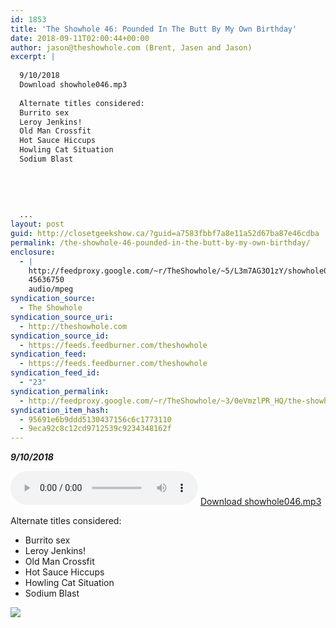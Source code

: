 ```yaml
---
id: 1853
title: 'The Showhole 46: Pounded In The Butt By My Own Birthday'
date: 2018-09-11T02:00:44+00:00
author: jason@theshowhole.com (Brent, Jasen and Jason)
excerpt: |
  
  9/10/2018
  Download showhole046.mp3
  
  Alternate titles considered:
  Burrito sex
  Leroy Jenkins!
  Old Man Crossfit
  Hot Sauce Hiccups
  Howling Cat Situation
  Sodium Blast
  
  
  
  
  
  ...
layout: post
guid: http://closetgeekshow.ca/?guid=a7583fbbf7a8e11a52d67ba87e46cdba
permalink: /the-showhole-46-pounded-in-the-butt-by-my-own-birthday/
enclosure:
  - |
    http://feedproxy.google.com/~r/TheShowhole/~5/L3m7AG3O1zY/showhole046.mp3
    45636750
    audio/mpeg
syndication_source:
  - The Showhole
syndication_source_uri:
  - http://theshowhole.com
syndication_source_id:
  - https://feeds.feedburner.com/theshowhole
syndication_feed:
  - https://feeds.feedburner.com/theshowhole
syndication_feed_id:
  - "23"
syndication_permalink:
  - http://feedproxy.google.com/~r/TheShowhole/~3/0eVmzlPR_HQ/the-showhole-46-pounded-in-the-butt-by-my-own-birthday
syndication_item_hash:
  - 95691e6b9ddd5130437156c6c1773110
  - 9eca92c8c12cd9712539c9234348162f
---
```

<div class="posthaven-post-body">
  <p>
    <b><i>9/10/2018</i></b>
  </p>
  
  <p>
    <div class="posthaven-file posthaven-file-audio posthaven-file-state-processed" id="posthaven_audio_2134150" >
      <audio controls src="https://phaven-prod.s3.amazonaws.com/files/audio_part/asset/2134150/MjB6TsgROroVXFQzcyObNT84o0M/showhole046.mp3" type="audio/mpeg"></audio> <a class="posthaven-file-download" download href="https://phaven-prod.s3.amazonaws.com/files/audio_part/asset/2134150/MjB6TsgROroVXFQzcyObNT84o0M/showhole046.mp3">Download showhole046.mp3</a>
    </div>
  </p>
  
  <p>
    Alternate titles considered:
  </p>
  
  <ul>
    <li>
      Burrito sex
    </li>
    <li>
      Leroy Jenkins!
    </li>
    <li>
      Old Man Crossfit
    </li>
    <li>
      Hot Sauce Hiccups
    </li>
    <li>
      Howling Cat Situation
    </li>
    <li>
      Sodium Blast
    </li>
  </ul>
  
  <div class="posthaven-gallery" id="posthaven_gallery[1333630]">
    <p class="posthaven-file posthaven-file-image posthaven-file-state-processed">
      <img class="posthaven-gallery-image" src="https://phaven-prod.s3.amazonaws.com/files/image_part/asset/2134149/6BjZ-MobVv-HK5Rf-Aml9B3sOqE/medium_showhole46image.JPG" data-posthaven-state='processed'
data-medium-src='https://phaven-prod.s3.amazonaws.com/files/image_part/asset/2134149/6BjZ-MobVv-HK5Rf-Aml9B3sOqE/medium_showhole46image.JPG'
data-medium-width='614'
data-medium-height='505'
data-large-src='https://phaven-prod.s3.amazonaws.com/files/image_part/asset/2134149/6BjZ-MobVv-HK5Rf-Aml9B3sOqE/large_showhole46image.JPG'
data-large-width='614'
data-large-height='505'
data-thumb-src='https://phaven-prod.s3.amazonaws.com/files/image_part/asset/2134149/6BjZ-MobVv-HK5Rf-Aml9B3sOqE/thumb_showhole46image.JPG'
data-thumb-width='200'
data-thumb-height='200'
data-xlarge-src='https://phaven-prod.s3.amazonaws.com/files/image_part/asset/2134149/6BjZ-MobVv-HK5Rf-Aml9B3sOqE/xlarge_showhole46image.JPG'
data-xlarge-width='614'
data-xlarge-height='505'
data-orig-src='https://phaven-prod.s3.amazonaws.com/files/image_part/asset/2134149/6BjZ-MobVv-HK5Rf-Aml9B3sOqE/showhole46image.JPG'
data-orig-width='614'
data-orig-height='505'
data-posthaven-id='2134149' />
    </p></p>
  </div></p>
</div>